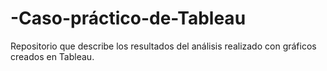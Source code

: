 # -Caso-práctico-de-Tableau
Repositorio que describe los resultados del análisis realizado con gráficos creados en Tableau.
